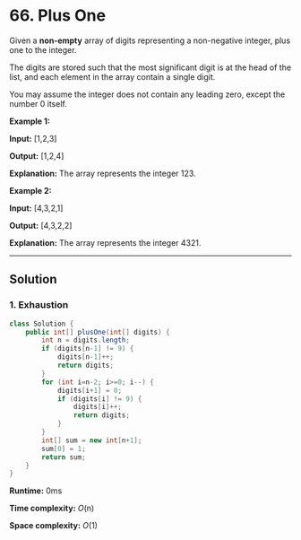 # 66. Plus One

Given a **non-empty** array of digits representing a non-negative integer, plus one to the integer.

The digits are stored such that the most significant digit is at the head of the list, and each element in the array contain a single digit.

You may assume the integer does not contain any leading zero, except the number 0 itself.

**Example 1:**

**Input:** [1,2,3]

**Output:** [1,2,4]

**Explanation:** The array represents the integer 123.

**Example 2:**

**Input:** [4,3,2,1]

**Output:** [4,3,2,2]

**Explanation:** The array represents the integer 4321.

---
## Solution

### 1.  Exhaustion
```java
class Solution {
    public int[] plusOne(int[] digits) {
        int n = digits.length;
        if (digits[n-1] != 9) {
            digits[n-1]++;
            return digits;
        }
        for (int i=n-2; i>=0; i--) {
            digits[i+1] = 0;
            if (digits[i] != 9) {
                digits[i]++;
                return digits;
            }
        }
        int[] sum = new int[n+1];
        sum[0] = 1;
        return sum;
    }
}
```

**Runtime:**  0ms

**Time complexity:** _O_(n)

**Space complexity:** _O_(1)
